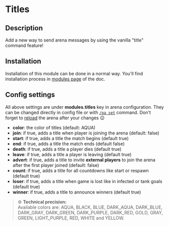 # Titles
## Description

Add a new way to send arena messages by using the vanilla "title" command feature!

## Installation

Installation of this module can be done in a normal way. You'll find installation process in [modules page](../modules.md#installing-modules) of the doc.

## Config settings

All above settings are under **modules.titles** key in arena configuration. They can be changed directly in config file
or with [`/pa set`](../commands/set.md) command. Don't forget to [reload](../commands/reload.md) the arena after your 
changes 😉

- **color**: the color of titles (default: AQUA)
- **join**: if true, adds a title when player is joining the arena (default: false)
- **start**: if true, adds a title the match begins (default true)
- **end**: if true, adds a title the match ends (default false)
- **death**: if true, adds a title a player dies (default true)
- **leave**: if true, adds a title a player is leaving (default true)
- **advert**: if true, adds a title to invite **external players** to join the arena after the first player joined (default: false)
- **count**: if true, adds a title for all countdowns like start or respawn (default true)
- **loser**: if true, adds a title when game is lost like in infected or tank goals (default true)
- **winner**: if true, adds a title to announce winners (default true)

> ⚙️ **Technical precision:**  
> Available colors are: AQUA, BLACK, BLUE, DARK_AQUA, DARK_BLUE, DARK_GRAY, DARK_GREEN, DARK_PURPLE, DARK_RED, GOLD, 
> GRAY, GREEN, LIGHT_PURPLE, RED, WHITE and YELLOW.